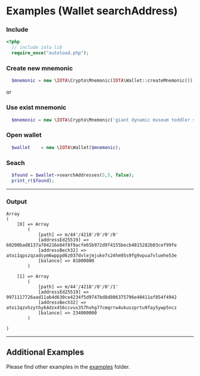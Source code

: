 # Examples (Wallet searchAddress)

### Include

```php
<?php
  // include iota lib
  require_once("autoload.php");
```

### Create new mnemonic

```php
  $mnemonic = new \IOTA\Crypto\Mnemonic(IOTA\Wallet::createMnemonic());
```

or

### Use exist mnemonic

```php
  $mnemonic = new \IOTA\Crypto\Mnemonic('giant dynamic museum toddler six deny defense ostrich bomb access mercy blood explain muscle shoot shallow glad autumn author calm heavy hawk abuse rally');
```

### Open wallet

```php
  $wallet    = new \IOTA\Wallet($mnemonic);
```

### Seach

```php
  $found = $wallet->searchAddresses(5,5, false);
  print_r($found);
```

---
### Output

```
Array
(
    [0] => Array
        (
            [path] => m/44'/4218'/0'/0'/0'
            [addressEd25519] => 60200bad8137a704216e84f8f9acfe65b972d9f4155becb4815282b03cef99fe
            [addressBech32] => atoi1qpszqzadsym6wpppd6z037dvlejmjuke7s24hm95s9fg9vpua7vluehe53e
            [balance] => 81000000
        )

    [1] => Array
        (
            [path] => m/44'/4218'/0'/0'/1'
            [addressEd25519] => 9971117726aad11ab4d630ce4234f5d9747bd8d806375796e40411af854f4942
            [addressBech32] => atoi1qzvhzythy64dzx456ccvus357hvhg77cmqrrw4ukuszprtu9fay5ywp5ncz
            [balance] => 234000000
        )

)
```

---

## Additional Examples

Please find other examples in the [examples](https://github.com/iota-community/iota.php/tree/main/examples) folder.
